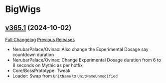 # BigWigs

## [v365.1](https://github.com/BigWigsMods/BigWigs/tree/v365.1) (2024-10-02)
[Full Changelog](https://github.com/BigWigsMods/BigWigs/compare/v365...v365.1) [Previous Releases](https://github.com/BigWigsMods/BigWigs/releases)

- NerubarPalace/Ovinax: Also change the Experimental Dosage say countdown duration  
- NerubarPalace/Ovinax: Change Experimental Dosage duration from 6 to 8 seconds on Mythic as per hotfix  
- Core/BossPrototype: Tweak  
- Loader: Swap from `UnitName` to `UnitNameUnmodified`  
